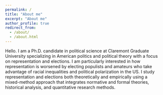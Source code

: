 ```yaml
---
permalink: /
title: "About me"
excerpt: "About me"
author_profile: true
redirect_from: 
  - /about/
  - /about.html
---
```


Hello. I am a Ph.D. candidate in political science at Claremont Graduate University specializing in American politics and political theory with a focus on representation and elections. I am particularly interested in how representation is worsened by electing populists and amateurs who take advantage of racial inequalities and political polarization in the US. I study representation and elections both theoretically and empirically using a mixed-method approach that integrates normative and formal theories, historical analysis, and quantitative research methods. 

